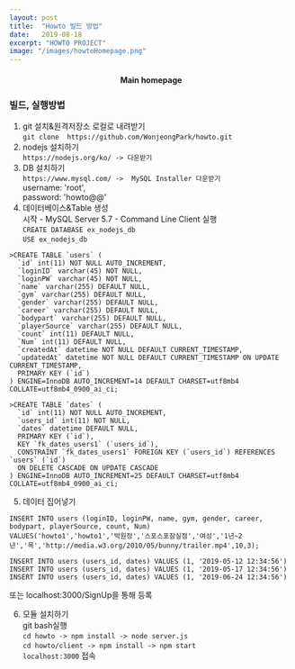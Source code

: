 ```yaml
---
layout: post
title:  "Howto 빌드 방법"
date:   2019-08-18
excerpt: "HOWTO PROJECT"
image: "/images/howtoHomepage.png"
---
```


#### <center>Main homepage</center>

### 빌드, 실행방법

1. git 설치&원격저장소 로컬로 내려받기<br>
`git clone  https://github.com/WonjeongPark/howto.git`<br>
2. nodejs 설치하기<br>
`https://nodejs.org/ko/ -> 다운받기`<br>
3. DB 설치하기<br>
`https://www.mysql.com/ ->  MySQL Installer 다운받기` <br>
username: 'root',<br>
password: 'howto@@'<br>
4. 데이터베이스&Table 생성<br>
시작 - MySQL Server 5.7  - Command Line Client 실행<br>
`CREATE DATABASE ex_nodejs_db`<br>
`USE ex_nodejs_db`<br>

```
>CREATE TABLE `users` (
  `id` int(11) NOT NULL AUTO_INCREMENT,
  `loginID` varchar(45) NOT NULL,
  `loginPW` varchar(45) NOT NULL,
  `name` varchar(255) DEFAULT NULL,
  `gym` varchar(255) DEFAULT NULL,
  `gender` varchar(255) DEFAULT NULL,
  `career` varchar(255) DEFAULT NULL,
  `bodypart` varchar(255) DEFAULT NULL,
  `playerSource` varchar(255) DEFAULT NULL,
  `count` int(11) DEFAULT NULL,
  `Num` int(11) DEFAULT NULL,
  `createdAt` datetime NOT NULL DEFAULT CURRENT_TIMESTAMP,
  `updatedAt` datetime NOT NULL DEFAULT CURRENT_TIMESTAMP ON UPDATE CURRENT_TIMESTAMP,
  PRIMARY KEY (`id`)
) ENGINE=InnoDB AUTO_INCREMENT=14 DEFAULT CHARSET=utf8mb4 COLLATE=utf8mb4_0900_ai_ci;
```

```
>CREATE TABLE `dates` (
  `id` int(11) NOT NULL AUTO_INCREMENT,
  `users_id` int(11) NOT NULL,
  `dates` datetime DEFAULT NULL,
  PRIMARY KEY (`id`),
  KEY `fk_dates_users1` (`users_id`),
  CONSTRAINT `fk_dates_users1` FOREIGN KEY (`users_id`) REFERENCES `users` (`id`)
  ON DELETE CASCADE ON UPDATE CASCADE
) ENGINE=InnoDB AUTO_INCREMENT=25 DEFAULT CHARSET=utf8mb4 COLLATE=utf8mb4_0900_ai_ci;
```

5. 데이터 집어넣기<br>

```
INSERT INTO users (loginID, loginPW, name, gym, gender, career, bodypart, playerSource, count, Num)
VALUES('howto1','howto1','박원정','스포스포잠실점','여성','1년~2년','목','http://media.w3.org/2010/05/bunny/trailer.mp4',10,3);
```

```
INSERT INTO users (users_id, dates) VALUES (1, '2019-05-12 12:34:56')
INSERT INTO users (users_id, dates) VALUES (1, '2019-05-17 12:34:56')
INSERT INTO users (users_id, dates) VALUES (1, '2019-06-24 12:34:56')
```

또는 localhost:3000/SignUp을 통해 등록<br>


6. 모듈 설치하기<br>
git bash실행<br>
`cd howto -> npm install -> node server.js`<br>
`cd howto/client -> npm install -> npm start`<br>
`localhost:3000` 접속